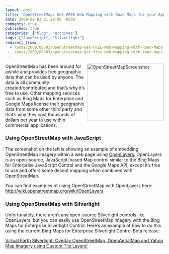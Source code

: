 ```yaml
---
layout: post
title: "OpenStreetMap: Get FREE Web Mapping with Road Maps for your Applications"
date: 2009-08-03 21:29:00 -0500
comments: true
published: true
categories: ["blog", "archives"]
tags: ["JavaScript", "Silverlight"]
redirect_from: 
  - /post/2009/08/03/OpenStreetMap-Get-FREE-Web-Mapping-with-Road-Maps-for-your-Applications
 -  /post/2009/08/03/openstreetmap-get-free-web-mapping-with-road-maps-for-your-applications
---
```

<!-- more -->
<p><a href="http://www.openstreetmap.org/" target="_blank"></a><a href="/images/postsOpenStreetMapScreenshot.png"><img style="border-bottom: 0px; border-left: 0px; display: inline; margin-left: 0px; border-top: 0px; margin-right: 0px; border-right: 0px" title="OpenStreetMapScreenshot" src="/images/postsOpenStreetMapScreenshot_thumb.png" border="0" alt="OpenStreetMapScreenshot" width="244" height="182" align="right" /></a>OpenStreetMap has been around for awhile and provides free geographic data that can be used by anyone. The data is all community created/contributed and that&rsquo;s why it&rsquo;s free to use. Other mapping services such as Bing Maps for Enterprise and Google Maps license their geographic data from some other third party and that&rsquo;s why they cost thousands of dollars per year to use within commercial applications.</p>
<h3>Using OpenStreetMap with JavaScript</h3>
<p>The screenshot on the left is showing an example of embedding OpenStreetMap imagery within a web page using <a href="http://www.openlayers.org/" target="_blank">OpenLayers</a>. OpenLayers is an open-source, JavaScript-based Map control similar to the Bing Maps for Enterprise JavaScript Control and the Google Maps API; except it&rsquo;s free to use and offers some decent mapping when combined with OpenStreetMap.</p>
<p>You can find examples of using OpenStreetMap with OpenLayers here: <a title="http://wiki.openstreetmap.org/wiki/OpenLayers" href="http://wiki.openstreetmap.org/wiki/OpenLayers">http://wiki.openstreetmap.org/wiki/OpenLayers</a></p>
<h3>Using OpenStreetMap with Silverlight</h3>
<p>Unfortunately, there aren&rsquo;t any open-source Silverlight controls like OpenLayers, but you can easily use OpenStreetMap imagery with the Bing Maps for Enterprise Silverlight Control. Here&rsquo;s an example of how to do this using the current Bing Maps for Enterprise Silverlight Control Beta release:</p>
<p><a href="/post.aspx?id=88a585cd-f90a-40e1-963d-ca1932ce2535" target="_blank">Virtual Earth Silverlight: Overlay OpenStreetMap, OpenAerialMap and Yahoo Map Imagery using Custom Tile Layers!</a></p>
